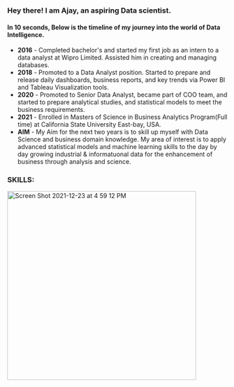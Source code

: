 ### Hey there! I am Ajay, an aspiring Data scientist.
#### In 10 seconds, Below is the timeline of my journey into the world of Data Intelligence.

- **2016** - Completed bachelor's and started my first job as an intern to a data analyst at Wipro Limited. Assisted him in creating and managing databases.
- **2018** - Promoted to a Data Analyst position. Started to prepare and release daily dashboards, business reports, and key trends via Power BI and Tableau Visualization tools.
- **2020** - Promoted to Senior Data Analyst, became part of COO team, and started to prepare analytical studies, and statistical models to meet the business requirements.
- **2021** - Enrolled in Masters of Science in Business Analytics Program(Full time) at California State University East-bay, USA.
- **AIM**  - My Aim for the next two years is to skill up myself with Data Science and business domain knowledge. My area of interest is to apply advanced statistical models and machine learning skills to the day by day growing industrial & informatuonal data for the enhancement of business through analysis and science.
### SKILLS:

<img width="432" alt="Screen Shot 2021-12-23 at 4 59 12 PM" src="https://user-images.githubusercontent.com/64645859/147303409-f36a86dc-2b26-41d8-8ee2-93ea3193059b.png">
